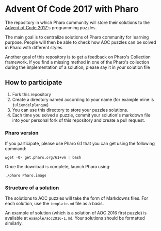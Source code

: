 # Advent Of Code 2017 with Pharo
The repository in which Pharo community will store their solutions to the [Advent of Code 2017'](http://adventofcode.com)s programming puzzles.

The main goal is to centralize solutions of Pharo community for learning purpose. People will then be able to check how AOC puzzles can be solved in Pharo with different styles.

Another goal of this repository is to get a feedback on Pharo's Collection framework. If you find a missing method in one of the Pharo's collection during the implementation of a solution, please say it in your solution file

## How to participate
1. Fork this repository
2. Create a directory named according to your name (for example mine is `juliendelplanque`)
3. You can use this directory to store your puzzles solutions. 
4. Each time you solved a puzzle, commit your solution's markdown file into your personal fork of this repository and create a pull request.

### Pharo version
If you participate, please use Pharo 6.1 that you can get using the following command:
```
wget -O- get.pharo.org/61+vm | bash
```

Once the download is complete, launch Pharo using:
```
./pharo Pharo.image
```

### Structure of a solution
The solutions to AOC puzzles will take the form of Markdowns files. For each solution, use the `template.md` file as a basis.

An example of solution (which is a solution of AOC 2016 first puzzle) is available at `example/aoc2016-1.md`. Your solutions should be formatted similarly.

